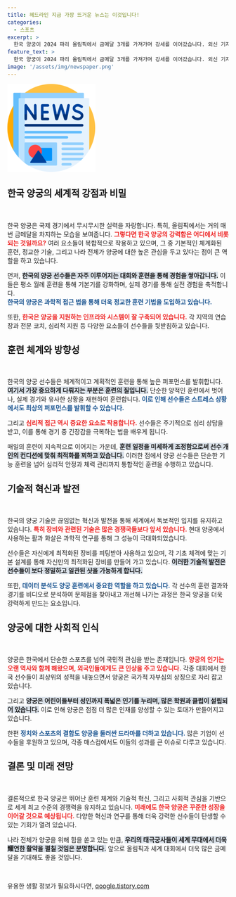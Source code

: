 ```yaml
---
title: 헤드라인 지금 가장 뜨거운 뉴스는 이것입니다!
categories:
  - 스포츠
excerpt: >
  한국 양궁이 2024 파리 올림픽에서 금메달 3개를 가져가며 강세를 이어갔습니다. 외신 기자들은 매번 같은 질문을 던지는데, 그 비결이 궁금해집니다! 클릭해서 그들의 역사를 알아보세요!
feature_text: >
  한국 양궁이 2024 파리 올림픽에서 금메달 3개를 가져가며 강세를 이어갔습니다. 외신 기자들은 매번 같은 질문을 던지는데, 그 비결이 궁금해집니다! 클릭해서 그들의 역사를 알아보세요!
image: '/assets/img/newspaper.png'
---
```


<p><img src="/assets/img/newspaper.png" alt="kimp 속보" /></p>

<h2 data-ke-size="size26">한국 양궁의 세계적 강점과 비밀</h2>

<p data-ke-size="size16">&nbsp;</p>

<p>한국 양궁은 국제 경기에서 무시무시한 실력을 자랑합니다. 특히, 올림픽에서는 거의 매번 금메달을 차지하는 모습을 보여줍니다. <b><span style="color: #ee2323;">그렇다면 한국 양궁의 강력함은 어디에서 비롯되는 것일까요?</span></b> 여러 요소들이 복합적으로 작용하고 있으며, 그 중 기본적인 체계화된 훈련, 정교한 기술, 그리고 나라 전체가 양궁에 대한 높은 관심을 두고 있다는 점이 큰 역할을 하고 있습니다. </p>

<p>먼저, <b><span style="background-color: #21538527;">한국의 양궁 선수들은 자주 이루어지는 대회와 훈련을 통해 경험을 쌓아갑니다.</span></b> 이들은 평소 월례 훈련을 통해 기본기를 강화하며, 실제 경기를 통해 실전 경험을 축적합니다.<br />
<b><span style="color: #1a5490;">한국의 양궁은 과학적 접근 법을 통해 더욱 정교한 훈련 기법을 도입하고 있습니다.</span></b></p>

<p>또한, <b><span style="color: #ee2323;">한국은 양궁을 지원하는 인프라와 시스템이 잘 구축되어 있습니다.</span></b> 각 지역의 연습장과 전문 코치, 심리적 지원 등 다양한 요소들이 선수들을 뒷받침하고 있습니다. </p>

<h2 data-ke-size="size26">훈련 체계와 방향성</h2>

<p data-ke-size="size16">&nbsp;</p>

<p>한국의 양궁 선수들은 체계적이고 계획적인 훈련을 통해 높은 퍼포먼스를 발휘합니다. <b><span style="background-color: #21538527;">여기서 가장 중요하게 다뤄지는 부분은 훈련의 질입니다.</span></b> 단순한 양적인 훈련에서 벗어나, 실제 경기와 유사한 상황을 재현하여 훈련합니다. <b><span style="color: #1a5490;">이로 인해 선수들은 스트레스 상황에서도 최상의 퍼포먼스를 발휘할 수 있습니다.</span></b></p>

<p>그리고 <b><span style="color: #ee2323;">심리적 접근 역시 중요한 요소로 작용합니다.</span></b> 선수들은 주기적으로 심리 상담을 받고, 이를 통해 경기 중 긴장감을 극복하는 법을 배우게 됩니다. </p>

<p>매일의 훈련이 지속적으로 이어지는 가운데, <b><span style="background-color: #21538527;">훈련 일정을 미세하게 조정함으로써 선수 개인의 컨디션에 맞춰 최적화를 꾀하고 있습니다.</span></b> 이러한 점에서 양궁 선수들은 단순한 기능 훈련을 넘어 심리적 안정과 체력 관리까지 통합적인 훈련을 수행하고 있습니다.</p>

<h2 data-ke-size="size26">기술적 혁신과 발전</h2>

<p data-ke-size="size16">&nbsp;</p>

<p>한국의 양궁 기술은 끊임없는 혁신과 발전을 통해 세계에서 독보적인 입지를 유지하고 있습니다. <b><span style="color: #ee2323;">특히 장비와 관련된 기술은 많은 경쟁국들보다 앞서 있습니다.</span></b> 현대 양궁에서 사용하는 활과 화살은 과학적 연구를 통해 그 성능이 극대화되었습니다. </p>

<p>선수들은 자신에게 최적화된 장비를 피팅받아 사용하고 있으며, 각 기초 체격에 맞는 기본 설계를 통해 자신만의 최적화된 장비를 만들어 가고 있습니다. <b><span style="background-color: #21538527;">이러한 기술적 발전은 선수들이 보다 정밀하고 일관된 샷을 가능하게 합니다.</span></b> </p>

<p>또한, <b><span style="color: #1a5490;">데이터 분석도 양궁 훈련에서 중요한 역할을 하고 있습니다.</span></b> 각 선수의 훈련 결과와 경기를 비디오로 분석하여 문제점을 찾아내고 개선해 나가는 과정은 한국 양궁을 더욱 강력하게 만드는 요소입니다.</p>

<h2 data-ke-size="size26">양궁에 대한 사회적 인식</h2>

<p data-ke-size="size16">&nbsp;</p>

<p>양궁은 한국에서 단순한 스포츠를 넘어 국민적 관심을 받는 존재입니다. <b><span style="color: #ee2323;">양궁의 인기는 오랜 역사와 함께 해왔으며, 외국인들에게도 큰 인상을 주고 있습니다.</span></b> 각종 대회에서 한국 선수들이 최상위의 성적을 내놓으면서 양궁은 국가적 자부심의 상징으로 자리 잡고 있습니다.</p>

<p>그리고 <b><span style="background-color: #21538527;">양궁은 어린이들부터 성인까지 폭넓은 인기를 누리며, 많은 학원과 클럽이 설립되어 있습니다.</span></b> 이로 인해 양궁은 점점 더 많은 인재를 양성할 수 있는 토대가 만들어지고 있습니다.</p>

<p>한편 <b><span style="color: #1a5490;">정치와 스포츠의 결합도 양궁을 둘러싼 드라마를 더하고 있습니다.</span></b> 많은 기업이 선수들을 후원하고 있으며, 각종 매스컴에서도 이들의 성과를 큰 이슈로 다루고 있습니다.</p>

<h2 data-ke-size="size26">결론 및 미래 전망</h2>

<p data-ke-size="size16">&nbsp;</p>

<p>결론적으로 한국 양궁은 뛰어난 훈련 체계와 기술적 혁신, 그리고 사회적 관심을 기반으로 세계 최고 수준의 경쟁력을 유지하고 있습니다. <b><span style="color: #ee2323;">미래에도 한국 양궁은 꾸준한 성장을 이어갈 것으로 예상됩니다.</span></b> 다양한 혁신과 연구를 통해 더욱 강력한 선수들이 탄생할 수 있는 기회가 열려 있습니다.</p>

<p>나라 전체가 양궁을 위해 힘을 쏟고 있는 만큼, <b><span style="background-color: #21538527;">우리의 태극궁사들이 세계 무대에서 더욱耀연한 활약을 펼칠 것임은 분명합니다.</span></b> 앞으로 올림픽과 세계 대회에서 더욱 많은 금메달을 기대해도 좋을 것입니다.</p>

<p data-ke-size="size16">&nbsp;</p>
유용한 생활 정보가 필요하시다면, <a href="https://qoogle.tistory.com" rel="dofollow">qoogle.tistory.com</a>


